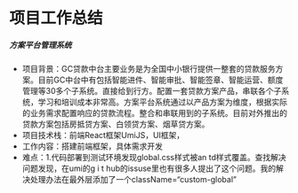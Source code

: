 # 项目工作总结

##### 方案平台管理系统

- 项目背景：GC贷款中台主要业务是为全国中小银行提供一整套的贷款服务方案。目前GC中台中有包括智能进件、智能审批、智能签章、智能运营、额度管理等30多个子系统。直接给到行方。配置一套贷款方案产品，串联各个子系统，学习和培训成本非常高。方案平台系统通过以产品方案为维度，根据实际的业务需求配置响应的贷款流程。整合和串联用到的子系统。目前对外推出的贷款方案包括房抵贷方案、白领贷方案、烟草贷方案。
- 项目技术栈：前端React框架UmiJS，UI框架，
- 工作内容：搭建前端框架，具体需求开发
- 难点：1.代码部署到测试环境发现global.css样式被an td样式覆盖。查找解决问题发现，在umi的g i t hub的issuse里也有很多人提出了这个问题。我的解决处理办法在最外层添加了一个className=“custom-global”